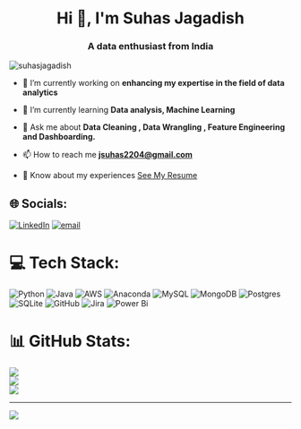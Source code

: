 <h1 align="center">Hi 👋, I'm Suhas Jagadish</h1>
<h3 align="center">A data enthusiast from India</h3>

<p align="left"> <img src="https://komarev.com/ghpvc/?username=suhasjagadish&label=Profile%20views&color=0e75b6&style=flat" alt="suhasjagadish" /> </p>

- 🔭 I’m currently working on **enhancing my expertise in the field of data analytics**

- 🌱 I’m currently learning **Data analysis, Machine Learning**

- 💬 Ask me about **Data Cleaning , Data Wrangling , Feature Engineering and Dashboarding.**

- 📫 How to reach me **jsuhas2204@gmail.com**

- 📄 Know about my experiences [See My Resume](https://drive.google.com/file/d/1-K8N5X99sCFIRTRwuFQe7hZ39_Jhr04k/view?usp=sharing)

## 🌐 Socials:
[![LinkedIn](https://img.shields.io/badge/LinkedIn-%230077B5.svg?logo=linkedin&logoColor=white)](https://www.linkedin.com/in/suhas-jagadish/) [![email](https://img.shields.io/badge/Email-D14836?logo=gmail&logoColor=white)](mailto:jsuhas2204@gmail.com) 

# 💻 Tech Stack:
![Python](https://img.shields.io/badge/python-3670A0?style=plastic&logo=python&logoColor=ffdd54) ![Java](https://img.shields.io/badge/java-%23ED8B00.svg?style=plastic&logo=openjdk&logoColor=white) ![AWS](https://img.shields.io/badge/AWS-%23FF9900.svg?style=plastic&logo=amazon-aws&logoColor=white) ![Anaconda](https://img.shields.io/badge/Anaconda-%2344A833.svg?style=plastic&logo=anaconda&logoColor=white) ![MySQL](https://img.shields.io/badge/mysql-4479A1.svg?style=plastic&logo=mysql&logoColor=white) ![MongoDB](https://img.shields.io/badge/MongoDB-%234ea94b.svg?style=plastic&logo=mongodb&logoColor=white) ![Postgres](https://img.shields.io/badge/postgres-%23316192.svg?style=plastic&logo=postgresql&logoColor=white) ![SQLite](https://img.shields.io/badge/sqlite-%2307405e.svg?style=plastic&logo=sqlite&logoColor=white) ![GitHub](https://img.shields.io/badge/github-%23121011.svg?style=plastic&logo=github&logoColor=white) ![Jira](https://img.shields.io/badge/jira-%230A0FFF.svg?style=plastic&logo=jira&logoColor=white) ![Power Bi](https://img.shields.io/badge/power_bi-F2C811?style=plastic&logo=powerbi&logoColor=black)
# 📊 GitHub Stats:
![](https://github-readme-stats.vercel.app/api?username=suhasjagadish&theme=merko&hide_border=false&include_all_commits=false&count_private=true)<br/>
![](https://nirzak-streak-stats.vercel.app/?user=suhasjagadish&theme=merko&hide_border=false)<br/>
![](https://github-readme-stats.vercel.app/api/top-langs/?username=suhasjagadish&theme=merko&hide_border=false&include_all_commits=false&count_private=true&layout=compact)

---
[![](https://visitcount.itsvg.in/api?id=suhasjagadish&icon=0&color=0)](https://visitcount.itsvg.in)
